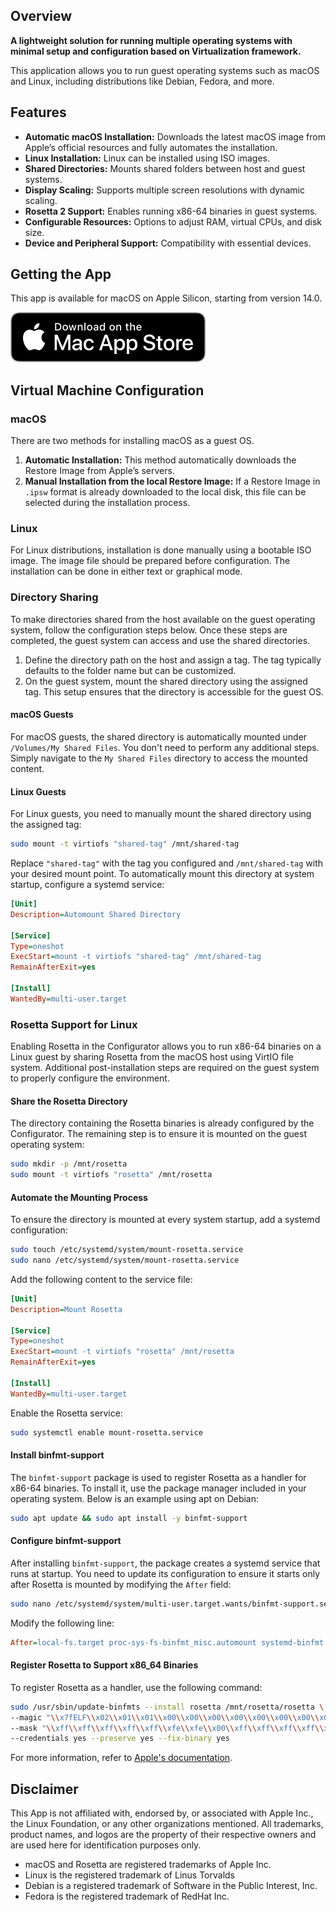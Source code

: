 ## Overview

**A lightweight solution for running multiple operating systems with minimal setup and configuration based on Virtualization framework.**

This application allows you to run guest operating systems such as macOS and Linux, including distributions like Debian, Fedora, and more.

## Features

- **Automatic macOS Installation:** Downloads the latest macOS image from Apple’s official resources and fully automates the installation.
- **Linux Installation:** Linux can be installed using ISO images.
- **Shared Directories:** Mounts shared folders between host and guest systems.
- **Display Scaling:** Supports multiple screen resolutions with dynamic scaling.
- **Rosetta 2 Support:** Enables running x86-64 binaries in guest systems.
- **Configurable Resources:** Options to adjust RAM, virtual CPUs, and disk size.
- **Device and Peripheral Support:** Compatibility with essential devices.

## Getting the App

This app is available for macOS on Apple Silicon, starting from version 14.0.

[![download-on-the-macos-app-store](./resources/macos-app-store.svg)](https://apps.apple.com/us/app/visor-virtual-machine-manager/id6642665426)

## Virtual Machine Configuration

### macOS

There are two methods for installing macOS as a guest OS.

1. **Automatic Installation:** This method automatically downloads the Restore Image from Apple’s servers.
2. **Manual Installation from the local Restore Image:** If a Restore Image in `.ipsw` format is already downloaded to the local disk, this file can be selected during the installation process.

### Linux

For Linux distributions, installation is done manually using a bootable ISO image. The image file should be prepared before configuration. The installation can be done in either text or graphical mode.

### Directory Sharing

To make directories shared from the host available on the guest operating system, follow the configuration steps below. Once these steps are completed, the guest system can access and use the shared directories.

1. Define the directory path on the host and assign a tag. The tag typically defaults to the folder name but can be customized.
2. On the guest system, mount the shared directory using the assigned tag. This setup ensures that the directory is accessible for the guest OS.

#### macOS Guests

For macOS guests, the shared directory is automatically mounted under `/Volumes/My Shared Files`. You don't need to perform any additional steps. Simply navigate to the `My Shared Files` directory to access the mounted content.

#### Linux Guests

For Linux guests, you need to manually mount the shared directory using the assigned tag:

```bash
sudo mount -t virtiofs "shared-tag" /mnt/shared-tag
```

Replace `"shared-tag"` with the tag you configured and `/mnt/shared-tag` with your desired mount point. To automatically mount this directory at system startup, configure a systemd service:

```ini
[Unit]
Description=Automount Shared Directory

[Service]
Type=oneshot
ExecStart=mount -t virtiofs "shared-tag" /mnt/shared-tag
RemainAfterExit=yes

[Install]
WantedBy=multi-user.target
```

### Rosetta Support for Linux

Enabling Rosetta in the Configurator allows you to run x86-64 binaries on a Linux guest by sharing Rosetta from the macOS host using VirtIO file system. Additional post-installation steps are required on the guest system to properly configure the environment.

#### Share the Rosetta Directory

The directory containing the Rosetta binaries is already configured by the Configurator. The remaining step is to ensure it is mounted on the guest operating system:

```bash
sudo mkdir -p /mnt/rosetta
sudo mount -t virtiofs "rosetta" /mnt/rosetta
```

#### Automate the Mounting Process

To ensure the directory is mounted at every system startup, add a systemd configuration:

```bash
sudo touch /etc/systemd/system/mount-rosetta.service
sudo nano /etc/systemd/system/mount-rosetta.service
```

Add the following content to the service file:

```ini
[Unit]
Description=Mount Rosetta

[Service]
Type=oneshot
ExecStart=mount -t virtiofs "rosetta" /mnt/rosetta
RemainAfterExit=yes

[Install]
WantedBy=multi-user.target
```

Enable the Rosetta service:

```bash
sudo systemctl enable mount-rosetta.service
```

#### Install binfmt-support

The `binfmt-support` package is used to register Rosetta as a handler for x86-64 binaries. To install it, use the package manager included in your operating system. Below is an example using apt on Debian:

```bash
sudo apt update && sudo apt install -y binfmt-support
```

#### Configure binfmt-support

After installing `binfmt-support`, the package creates a systemd service that runs at startup. You need to update its configuration to ensure it starts only after Rosetta is mounted by modifying the `After` field:

```bash
sudo nano /etc/systemd/system/multi-user.target.wants/binfmt-support.service
```

Modify the following line:

```ini
After=local-fs.target proc-sys-fs-binfmt_misc.automount systemd-binfmt.service mount-rosetta.service
```

#### Register Rosetta to Support x86_64 Binaries

To register Rosetta as a handler, use the following command:

```bash
sudo /usr/sbin/update-binfmts --install rosetta /mnt/rosetta/rosetta \
--magic "\\x7fELF\\x02\\x01\\x01\\x00\\x00\\x00\\x00\\x00\\x00\\x00\\x00\\x02\\x00\\x3e\\x00" \
--mask "\\xff\\xff\\xff\\xff\\xff\\xfe\\xfe\\x00\\xff\\xff\\xff\\xff\\xff\\xff\\xff\\xff\\xfe\\xff\\xff\\xff" \
--credentials yes --preserve yes --fix-binary yes
```

For more information, refer to [Apple's documentation](https://developer.apple.com/documentation/virtualization/running_intel_binaries_in_linux_vms_with_rosetta).

## Disclaimer

This App is not affiliated with, endorsed by, or associated with Apple Inc., the Linux Foundation, or any other organizations mentioned. All trademarks, product names, and logos are the property of their respective owners and are used here for identification purposes only.

- macOS and Rosetta are registered trademarks of Apple Inc.
- Linux is the registered trademark of Linus Torvalds
- Debian is a registered trademark of Software in the Public Interest, Inc.
- Fedora is the registered trademark of RedHat Inc.
